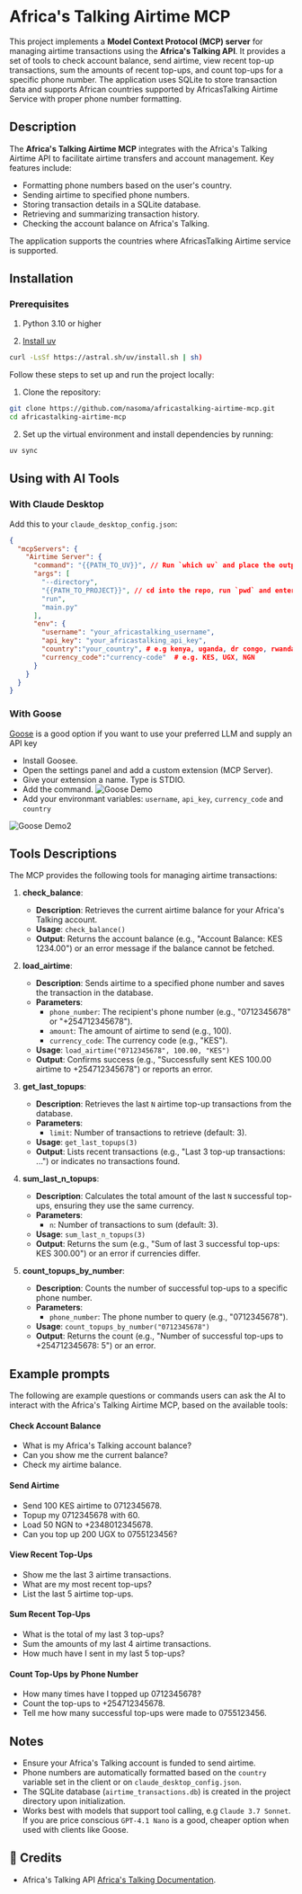 # Africa's Talking Airtime MCP

This project implements a **Model Context Protocol (MCP) server** for managing airtime transactions using the **Africa's Talking API**. It provides a set of tools to check account balance, send airtime, view recent top-up transactions, sum the amounts of recent top-ups, and count top-ups for a specific phone number. The application uses SQLite to store transaction data and supports African countries supported by AfricasTalking Airtime Service with proper phone number formatting.

## Description

The **Africa's Talking Airtime MCP** integrates with the Africa's Talking Airtime API to facilitate airtime transfers and account management. Key features include:

- Formatting phone numbers based on the user's country.
- Sending airtime to specified phone numbers.
- Storing transaction details in a SQLite database.
- Retrieving and summarizing transaction history.
- Checking the account balance on Africa's Talking.

The application supports the countries where AfricasTalking Airtime service is supported.

## Installation

### Prerequisites

1. Python 3.10 or higher

2. [Install uv](https://docs.astral.sh/uv/#highlights)

```bash
curl -LsSf https://astral.sh/uv/install.sh | sh)
```
Follow these steps to set up and run the project locally:

1. Clone the repository:
```bash
git clone https://github.com/nasoma/africastalking-airtime-mcp.git
cd africastalking-airtime-mcp
```

2. Set up the virtual environment and install dependencies by running:
```bash
uv sync 
```

## Using with AI Tools

### With Claude Desktop

Add this to your `claude_desktop_config.json`:
```json
{
  "mcpServers": {
    "Airtime Server": {
      "command": "{{PATH_TO_UV}}", // Run `which uv` and place the output here
      "args": [
        "--directory",
        "{{PATH_TO_PROJECT}}", // cd into the repo, run `pwd` and enter the output here
        "run",
        "main.py"
      ],
      "env": {
        "username": "your_africastalking_username",
        "api_key": "your_africastalking_api_key",
        "country":"your_country", # e.g kenya, uganda, dr congo, rwanda, south africa
        "currency_code":"currency-code"  # e.g. KES, UGX, NGN
      }
    }
  }
}
```
### With Goose

[Goose](https://block.github.io/goose/) is a good option if you want to use your preferred LLM and supply an API key


- Install Goosee.
- Open the settings panel and add a custom extension (MCP Server).
- Give your extension a name. Type is STDIO.
- Add the command.
![Goose Demo](goose-demo1.png)
- Add your environmant variables: `username`, `api_key`, `currency_code` and `country`

![Goose Demo2](goose-demo2.png)


## Tools Descriptions

The MCP provides the following tools for managing airtime transactions:

1. **check_balance**:
   - **Description**: Retrieves the current airtime balance for your Africa's Talking account.
   - **Usage**: `check_balance()`
   - **Output**: Returns the account balance (e.g., "Account Balance: KES 1234.00") or an error message if the balance cannot be fetched.

2. **load_airtime**:
   - **Description**: Sends airtime to a specified phone number and saves the transaction in the database.
   - **Parameters**:
     - `phone_number`: The recipient's phone number (e.g., "0712345678" or "+254712345678").
     - `amount`: The amount of airtime to send (e.g., 100).
     - `currency_code`: The currency code (e.g., "KES").
   - **Usage**: `load_airtime("0712345678", 100.00, "KES")`
   - **Output**: Confirms success (e.g., "Successfully sent KES 100.00 airtime to +254712345678") or reports an error.

3. **get_last_topups**:
   - **Description**: Retrieves the last `N` airtime top-up transactions from the database.
   - **Parameters**:
     - `limit`: Number of transactions to retrieve (default: 3).
   - **Usage**: `get_last_topups(3)`
   - **Output**: Lists recent transactions (e.g., "Last 3 top-up transactions: ...") or indicates no transactions found.

4. **sum_last_n_topups**:
   - **Description**: Calculates the total amount of the last `N` successful top-ups, ensuring they use the same currency.
   - **Parameters**:
     - `n`: Number of transactions to sum (default: 3).
   - **Usage**: `sum_last_n_topups(3)`
   - **Output**: Returns the sum (e.g., "Sum of last 3 successful top-ups: KES 300.00") or an error if currencies differ.

5. **count_topups_by_number**:
   - **Description**: Counts the number of successful top-ups to a specific phone number.
   - **Parameters**:
     - `phone_number`: The phone number to query (e.g., "0712345678").
   - **Usage**: `count_topups_by_number("0712345678")`
   - **Output**: Returns the count (e.g., "Number of successful top-ups to +254712345678: 5") or an error.

## Example prompts

The following are example questions or commands users can ask the AI to interact with the Africa's Talking Airtime MCP, based on the available tools:

#### Check Account Balance
- What is my Africa's Talking account balance?
- Can you show me the current balance?
- Check my airtime balance.

#### Send Airtime
- Send 100 KES airtime to 0712345678.
- Topup my 0712345678 with 60.
- Load 50 NGN to +2348012345678.
- Can you top up 200 UGX to 0755123456?

#### View Recent Top-Ups
- Show me the last 3 airtime transactions.
- What are my most recent top-ups?
- List the last 5 airtime top-ups.

#### Sum Recent Top-Ups
- What is the total of my last 3 top-ups?
- Sum the amounts of my last 4 airtime transactions.
- How much have I sent in my last 5 top-ups?

#### Count Top-Ups by Phone Number
- How many times have I topped up 0712345678?
- Count the top-ups to +254712345678.
- Tell me how many successful top-ups were made to 0755123456.

## Notes

- Ensure your Africa's Talking account is funded to send airtime.
- Phone numbers are automatically formatted based on the `country` variable set in the client or on `claude_desktop_config.json`.
- The SQLite database (`airtime_transactions.db`) is created in the project directory upon initialization.
- Works best with models that support tool calling, e.g `Claude 3.7 Sonnet`. If you are price conscious `GPT-4.1 Nano` is a good, cheaper option when used with clients like Goose.


## 🙏 Credits

*   Africa's Talking API [Africa's Talking Documentation](https://developers.africastalking.com/).